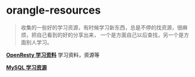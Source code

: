 # orangle-resources

> 收集的一些好的学习资源，有时候学习新东西，总是不停的找资源，很麻烦，把自己看到的好的分享出来， 一个是方面自己以后查找，另一个是方面别人学习。

**[OpenResty 学习资料](./OpenResty.md)** 学习资料，资源等

**[MySQL 学习资源](./mysql.md)**
